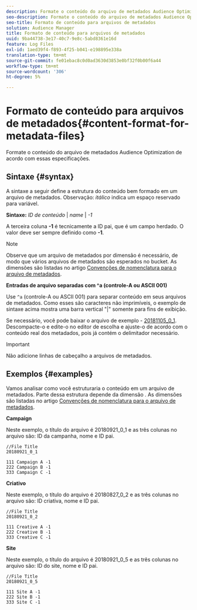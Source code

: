 ```yaml
---
description: Formate o conteúdo do arquivo de metadados Audience Optimization de acordo com essas especificações.
seo-description: Formate o conteúdo do arquivo de metadados Audience Optimization de acordo com essas especificações.
seo-title: Formato de conteúdo para arquivos de metadados
solution: Audience Manager
title: Formato de conteúdo para arquivos de metadados
uuid: 9ba44738-3e17-40c7-9e8c-5abd8361e16d
feature: Log Files
exl-id: 1aed39f4-f893-4f25-b041-e198895e338a
translation-type: tm+mt
source-git-commit: fe01ebac8c0d0ad3630d3853e0bf32f0b00f6a44
workflow-type: tm+mt
source-wordcount: '306'
ht-degree: 5%

---
```


# Formato de conteúdo para arquivos de metadados{#content-format-for-metadata-files}

Formate o conteúdo do arquivo de metadados Audience Optimization de acordo com essas especificações.

## Sintaxe {#syntax}

A sintaxe a seguir define a estrutura do conteúdo bem formado em um arquivo de metadados. Observação: *itálico* indica um espaço reservado para variável.

**Sintaxe:**  *ID de conteúdo*  |  *name* |  *-1*

<!--In the contents syntax, you'll notice a parent ID variable. Don't confuse it with the parent ID used in the [metadata file name](../../../reporting/audience-optimization-reports/metadata-files-intro/metadata-file-names.md). These 2 variables seem similar, but they represent different things. In the file name, the parent ID corresponds to a category like "campaign" (ID 1), "placement" (ID 3), or "tactic" (ID 9), etc. In the file body:-->

A terceira coluna **-1** é tecnicamente a ID pai, que é um campo herdado. O valor deve ser sempre definido como **-1**.

>[!NOTE]
>
>Observe que um arquivo de metadados por dimensão é necessário, de modo que vários arquivos de metadados são esperados no bucket. As dimensões são listadas no artigo [Convenções de nomenclatura para o arquivo de metadados](../../../reporting/audience-optimization-reports/metadata-files-intro/metadata-file-names.md#child-dimension).

**Entradas de arquivo separadas com ^a (controle-A ou ASCII 001)**

Use `^a` (controle-A ou ASCII 001) para separar conteúdo em seus arquivos de metadados. Como esses são caracteres não imprimíveis, o exemplo de sintaxe acima mostra uma barra vertical &quot;|&quot; somente para fins de exibição.

Se necessário, você pode baixar o arquivo de exemplo - [20181105_0_1](assets/20181105_0_1.zip). Descompacte-o e edite-o no editor de escolha e ajuste-o de acordo com o conteúdo real dos metadados, pois já contém o delimitador necessário.

>[!IMPORTANT]
>
>Não adicione linhas de cabeçalho a arquivos de metadados.

## Exemplos {#examples}

Vamos analisar como você estruturaria o conteúdo em um arquivo de metadados. Parte dessa estrutura depende da dimensão . As dimensões são listadas no artigo [Convenções de nomenclatura para o arquivo de metadados](../../../reporting/audience-optimization-reports/metadata-files-intro/metadata-file-names.md#child-dimension).

**Campaign**

Neste exemplo, o título do arquivo é 20180921_0_1 e as três colunas no arquivo são: ID da campanha, nome e ID pai.

<!--Let's say you want to populate the creative drop down menu with creative names from a particular campaign. In this case, your metadata file name would include ID 1 (campaign) and ID 2 (creative). Following the content syntax, your metadata file would contain the creative ID, creative name, and actual campaign ID.-->

```
//File Title
20180921_0_1

111 Campaign A -1
222 Campaign B -1
333 Campaign C -1
```

**Criativo**

Neste exemplo, o título do arquivo é 20180827_0_2 e as três colunas no arquivo são: ID criativa, nome e ID pai.

```
//File Title
20180921_0_2

111 Creative A -1
222 Creative B -1
333 Creative C -1
```

**Site**

Neste exemplo, o título do arquivo é 20180921_0_5 e as três colunas no arquivo são: ID do site, nome e ID pai.

```
//File Title
20180921_0_5

111 Site A -1
222 Site B -1
333 Site C -1
```
